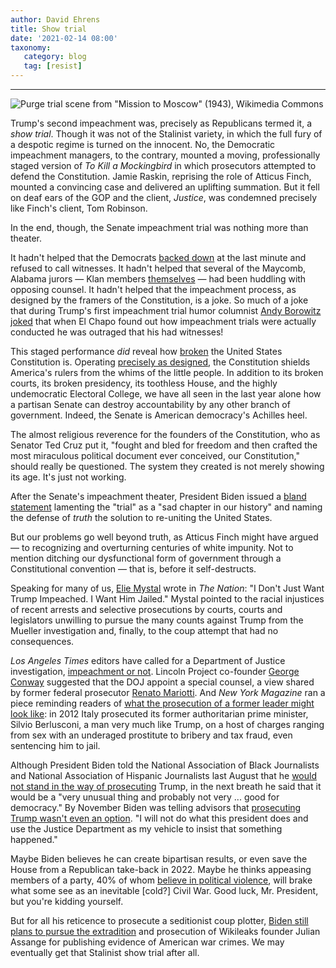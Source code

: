 ```yaml
---
author: David Ehrens
title: Show trial
date: '2021-02-14 08:00'
taxonomy:
   category: blog
   tag: [resist]
---
```

---
![*Purge trial scene from "Mission to Moscow" (1943), Wikimedia Commons*](17c911191553dc8d6b1b0c2fcb686f766bf9abb4.jpg)

Trump's second impeachment was, precisely as Republicans termed it, a *show trial*. Though it was not of the Stalinist variety, in which the full fury of a despotic regime is turned on the innocent. No, the Democratic impeachment managers, to the contrary, mounted a moving, professionally staged version of *To Kill a Mockingbird* in which prosecutors attempted to defend the Constitution. Jamie Raskin, reprising the role of Atticus Finch, mounted a convincing case and delivered an uplifting summation. But it fell on deaf ears of the GOP and the client, *Justice*, was condemned precisely like Finch's client, Tom Robinson.

In the end, though, the Senate impeachment trial was nothing more than theater.

It hadn't helped that the Democrats [backed down](https://slate.com/news-and-politics/2021/02/senate-votes-consider-witnesses-trump-impeachment-trial.html) at the last minute and refused to call witnesses. It hadn't helped that several of the Maycomb, Alabama jurors — Klan members [themselves](https://www.theguardian.com/us-news/2021/feb/11/republican-senators-accomplices-trump-impeachment-josh-hawley-ted-cruz) — had been huddling with opposing counsel. It hadn't helped that the impeachment process, as designed by the framers of the Constitution, is a joke. So much of a joke that during Trump's first impeachment trial humor columnist [Andy Borowitz joked](https://www.newyorker.com/humor/borowitz-report/el-chapo-outraged-that-his-trial-included-witnesses) that when El Chapo found out how impeachment trials were actually conducted he was outraged that his had witnesses!

This staged performance *did* reveal how [broken](https://www.theatlantic.com/ideas/archive/2020/02/constitution-flawed/606208/) the United States Constitution is. Operating [precisely as designed](https://theweek.com/articles/803407/americas-broken-constitution-exactly-what-founders-intended), the Constitution shields America's rulers from the whims of the little people. In addition to its broken courts, its broken presidency, its toothless House, and the highly undemocratic Electoral College, we have all seen in the last year alone how a partisan Senate can destroy accountability by any other branch of government. Indeed, the Senate is American democracy's Achilles heel.

The almost religious reverence for the founders of the Constitution, who as Senator Ted Cruz put it, "fought and bled for freedom and then crafted the most miraculous political document ever conceived, our Constitution," should really be questioned. The system they created is not merely showing its age. It's just not working.

After the Senate's impeachment theater, President Biden issued a [bland statement](https://www.whitehouse.gov/briefing-room/statements-releases/2021/02/13/statement-by-president-joe-biden-on-the-senate-vote-in-the-trial-of-donald-trump/) lamenting the "trial" as a "sad chapter in our history" and naming the defense of *truth* the solution to re-uniting the United States.

But our problems go well beyond truth, as Atticus Finch might have argued — to recognizing and overturning centuries of white impunity. Not to mention ditching our dysfunctional form of government through a Constitutional convention — that is, before it self-destructs.

Speaking for many of us, [Elie Mystal](https://www.thenation.com/article/politics/trump-impeachment-trial-jail/) wrote in *The Nation*: "I Don't Just Want Trump Impeached. I Want Him Jailed." Mystal pointed to the racial injustices of recent arrests and selective prosecutions by courts, courts and legislators unwilling to pursue the many counts against Trump from the Mueller investigation and, finally, to the coup attempt that had no consequences.

*Los Angeles Times* editors have called for a Department of Justice investigation, [impeachment or not](https://www.latimes.com/opinion/story/2021-01-13/donald-trump-impeachment-criminal-prosecution-justice-department). Lincoln Project co-founder [George Conway](https://www.salon.com/2021/01/23/george-conway-hands-bidens-doj-a-roadmap-to-make-sure-trump-ends-up-in-jail/) suggested that the DOJ appoint a special counsel, a view shared by former federal prosecutor [Renato Mariotti](https://www.politico.com/news/magazine/2020/11/10/the-right-way-to-investigate-trump-once-he-leaves-office-435876). And *New York Magazine* ran a piece reminding readers of [what the prosecution of a former leader might look like](https://nymag.com/intelligencer/article/donald-trump-criminal-case.html): in 2012 Italy prosecuted its former authoritarian prime minister, Silvio Berlusconi, a man very much like Trump, on a host of charges ranging from sex with an underaged prostitute to bribery and tax fraud, even sentencing him to jail.

Although President Biden told the National Association of Black Journalists and National Association of Hispanic Journalists last August that he [would not stand in the way of prosecuting](https://www.npr.org/2020/08/06/899375561/biden-says-he-wouldnt-stand-in-the-way-of-a-trump-prosecution) Trump, in the next breath he said that it would be a "very unusual thing and probably not very \... good for democracy." By November Biden was telling advisors that [prosecuting Trump wasn't even an option](https://www.usatoday.com/story/news/politics/elections/2020/11/25/biden-wont-order-investigation-trump-but-legal-troubles-remain/6419769002/). "I will not do what this president does and use the Justice Department as my vehicle to insist that something happened."

Maybe Biden believes he can create bipartisan results, or even save the House from a Republican take-back in 2022. Maybe he thinks appeasing members of a party, 40% of whom [believe in political violence](https://www.npr.org/2021/02/11/966498544/a-scary-survey-finding-4-in-10-republicans-say-political-violence-may-be-necessa), will brake what some see as an inevitable \[cold?\] Civil War. Good luck, Mr. President, but you're kidding yourself.

But for all his reticence to prosecute a seditionist coup plotter, [Biden still plans to pursue the extradition](https://thehill.com/policy/national-security/538197-biden-doj-to-continue-to-seek-assange-extradition) and prosecution of Wikileaks founder Julian Assange for publishing evidence of American war crimes. We may eventually get that Stalinist show trial after all.
